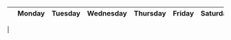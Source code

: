 | | Monday | Tuesday | Wednesday | Thursday | Friday | Saturday | Sunday |
| ---- | ---- | ---- | ---- | ---- | ---- | ---- | ---- | 
|